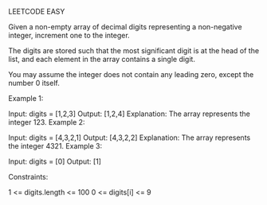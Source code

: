 LEETCODE EASY

Given a non-empty array of decimal digits representing a non-negative integer, increment one to the integer.

The digits are stored such that the most significant digit is at the head of the list, and each element in the array contains a single digit.

You may assume the integer does not contain any leading zero, except the number 0 itself.



Example 1:

Input: digits = [1,2,3]
Output: [1,2,4]
Explanation: The array represents the integer 123.
Example 2:

Input: digits = [4,3,2,1]
Output: [4,3,2,2]
Explanation: The array represents the integer 4321.
Example 3:

Input: digits = [0]
Output: [1]


Constraints:

1 <= digits.length <= 100
0 <= digits[i] <= 9

